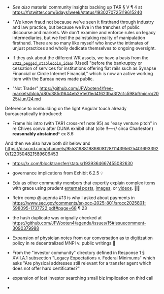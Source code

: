 - _See also_ material community insights backing up TAR § V ¶ 4 at https://fxtwitter.com/6days1week/status/1930270725119615240

- "We know fraud not because we've seen it firsthand through industry and law practice, but because we live in the trenches of public discourse and markets. We don't examine and enforce rules on legacy intermediaries, but we feel the painstaking reality of manipulation firsthand. There are so many like myself who know the intimates of unjust practices and wholly dedicate themselves to ongoing oversight.

- If they ask about the different WK assets, ~~we have a basis from the `2022_pegged_stablecoin_idea`:~~ [Used] "before the bankruptcy or cessation of services for institutions offering fiat rails such as Synapse Financial or Circle Internet Financial," which is now an active working item with the Bureau news made public.

- "Not Trader" https://github.com/JFWooten4/free-markets/blob/d80c385d1644eb2e1e01ed41623ba3f2c1c598bf/micro/2025/Jun/24.md

Deference to nonbuilding on the light Angular touch already bureaucratically introduced:  

- Frame his intro (with TAR1 cross-ref note 95) as "easy venture pitch" in re Chives convo after DUNA exhibit chat (cite !!~~// circa Charleston) **reasonably abstained**^ ex 8.6  

And then we also have both dir below and https://discord.com/channels/955819881989808128/1143956254016933920/1220504821589606453

- https://x.com/blocktransfer/status/1939364667455082630 

- governance implications from Exhibit 6.2.5 💡

- Edu as other community members that expertly explain complex items with grace using prudent [external posts](https://stellar.expert/blog/dilemma-stellar-contracts-state-expiration+partial-history-retention), [images](https://medium.com/stellar-community/daos-donts-1-the-dao-28a543eeb711), or [videos](https://www.youtube.com/playlist?list=PLWUFvhKuc_5u1sQsz-FAmRgFf9HEhyqj-). 🙌🏽

- Retro comp @ agenda #13 is why I asked about payments in https://www.sec.gov/comments/sr-occ-2025-801/srocc2025801-598095-1737722.pdf#page=68 ¶ 23

- the hash duplicate was orignally  checked at https://github.com/JFWooten4/agenda/issues/15#issuecomment-3090379988

- Expansion of physician notes from our conversation as to digitization policy in re decentralized MNPI v. public writings  🧠

- From the "investor community" directory defined in Response 1 § XVII.A.1 subsection "Legacy Expectations v. Federal Minimums" which asks "Are physical addresses still relevant for a transfer agent which does not offer hard certificates?"

- expansion of lost investor searching small biz implication on third call

- 
